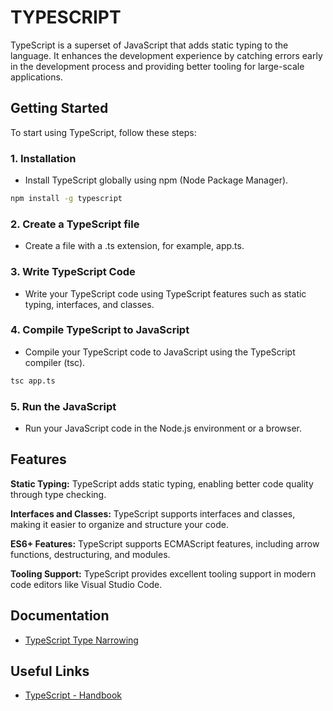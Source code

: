 # TYPESCRIPT

TypeScript is a superset of JavaScript that adds static typing to the language. It enhances the development experience by catching errors early in the development process and providing better tooling for large-scale applications.

## Getting Started

To start using TypeScript, follow these steps:

### 1. Installation

- Install TypeScript globally using npm (Node Package Manager).

```bash
npm install -g typescript
```

### 2. Create a TypeScript file

- Create a file with a .ts extension, for example, app.ts.

### 3. Write TypeScript Code

- Write your TypeScript code using TypeScript features such as static typing, interfaces, and classes.

### 4. Compile TypeScript to JavaScript

- Compile your TypeScript code to JavaScript using the TypeScript compiler (tsc).

```bash
tsc app.ts
```

### 5. Run the JavaScript

- Run your JavaScript code in the Node.js environment or a browser.

## Features

**Static Typing:** TypeScript adds static typing, enabling better code quality through type checking.

**Interfaces and Classes:** TypeScript supports interfaces and classes, making it easier to organize and structure your code.

**ES6+ Features:** TypeScript supports ECMAScript features, including arrow functions, destructuring, and modules.

**Tooling Support:** TypeScript provides excellent tooling support in modern code editors like Visual Studio Code.

## Documentation

- [TypeScript Type Narrowing](./type.narrowing.md)

## Useful Links

- [TypeScript - Handbook](https://www.typescriptlang.org/docs/handbook/intro.html)
